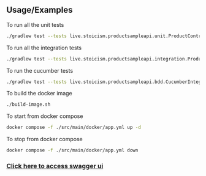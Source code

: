 ## Usage/Examples
To run all the unit tests
```sh
./gradlew test --tests live.stoicism.productsampleapi.unit.ProductControllerTest
```

To run all the integration tests
```sh
./gradlew test --tests live.stoicism.productsampleapi.integration.ProductControllerIntegrationTest
```

To run the cucumber tests
```sh
./gradlew test --tests live.stoicism.productsampleapi.bdd.CucumberIntegrationTestRunner
```

To build the docker image
```sh
./build-image.sh
```

To start from docker compose
```sh
docker compose -f ./src/main/docker/app.yml up -d
```

To stop from docker compose
```sh
docker compose -f ./src/main/docker/app.yml down
```

### [Click here to access swagger ui](http://localhost:8080/swagger-ui/index.html#/)